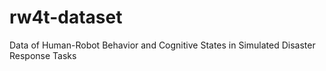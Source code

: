 # rw4t-dataset
Data of Human-Robot Behavior and Cognitive States in Simulated Disaster Response Tasks
